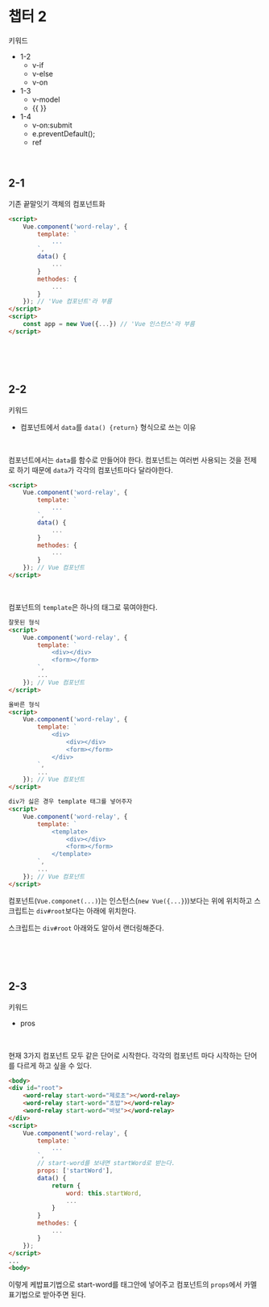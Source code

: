 # 챕터 2

키워드
* 1-2
   * v-if
   * v-else
   * v-on
* 1-3
   * v-model
   * {{ }}
* 1-4
   * v-on:submit
   * e.preventDefault();
   * ref

<br>

## 2-1

기존 끝말잇기 객체의 컴포넌트화

```html
<script>
    Vue.component('word-relay', {
        template: `
            ...
        `,
        data() {
            ...
        }
        methodes: {
            ...
        }
    }); // 'Vue 컴포넌트'라 부름
</script>
<script>
    const app = new Vue({...}) // 'Vue 인스턴스'라 부름
</script>
```

<br>
<br>
<br>

## 2-2

키워드
* 컴포넌트에서 `data`를 `data() {return}` 형식으로 쓰는 이유

<br>

컴포넌트에서는 `data`를 함수로 만들어야 한다. 컴포넌트는 여러번 사용되는 것을 전제로 하기 때문에 `data`가 각각의 컴포넌트마다 달라야한다.
```html
<script>
    Vue.component('word-relay', {
        template: `
            ...
        `,
        data() {
            ...
        }
        methodes: {
            ...
        }
    }); // Vue 컴포넌트
</script>
```

<br>

컴포넌트의 `template`은 하나의 태그로 묶여야한다.
```html
잘못된 형식
<script>
    Vue.component('word-relay', {
        template: `
            <div></div>
            <form></form>
        `,
        ...
    }); // Vue 컴포넌트
</script>

올바른 형식
<script>
    Vue.component('word-relay', {
        template: `
            <div>
                <div></div>
                <form></form>
            </div>
        `,
        ...
    }); // Vue 컴포넌트
</script>

div가 싫은 경우 template 태그를 넣어주자
<script>
    Vue.component('word-relay', {
        template: `
            <template>
                <div></div>
                <form></form>
            </template>
        `,
        ...
    }); // Vue 컴포넌트
</script>
```

컴포넌트(`Vue.componet(...)`)는 인스턴스(`new Vue({...}`))보다는 위에 위치하고 스크립트는 `div#root`보다는 아래에 위치한다.

스크립트는 `div#root` 아래와도 알아서 랜더링해준다.

<br>
<br>
<br>

## 2-3

키워드
* pros

<br>

현재 3가지 컴포넌트 모두 같은 단어로 시작한다. 각각의 컴포넌트 마다 시작하는 단어를 다르게 하고 싶을 수 있다.

```html
<body>
<div id="root">
    <word-relay start-word="제로초"></word-relay>
    <word-relay start-word="초밥"></word-relay>
    <word-relay start-word="바보"></word-relay>
</div>
<script>
    Vue.component('word-relay', {
        template: `
            ...
        `,
        // start-word를 보내면 startWord로 받는다.
        props: ['startWord'],
        data() {
            return {
                word: this.startWord,
                ...
            }
        }
        methodes: {
            ...
        }
    });
</script>
...
<body>
```

이렇게 케밥표기법으로 start-word를 태그안에 넣어주고 컴포넌트의 `props`에서 카멜표기법으로 받아주면 된다.

<br>


